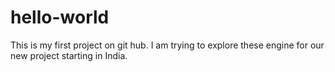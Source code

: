 # hello-world

This is my first project on git hub. I am trying to explore these engine for our new project starting in India.
